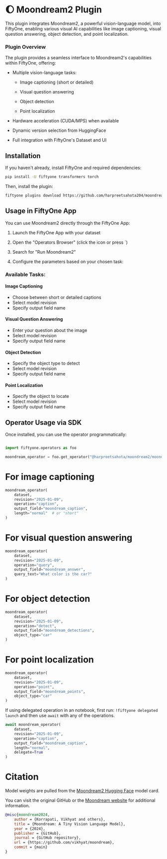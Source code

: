 # 🌔 Moondream2 Plugin


This plugin integrates Moondream2, a powerful vision-language model, into FiftyOne, enabling various visual AI capabilities like image captioning, visual question answering, object detection, and point localization.


### Plugin Overview

The plugin provides a seamless interface to Moondream2's capabilities within FiftyOne, offering:

* Multiple vision-language tasks:

  - Image captioning (short or detailed)

  - Visual question answering

  - Object detection

  - Point localization


* Hardware acceleration (CUDA/MPS) when available

* Dynamic version selection from HuggingFace

* Full integration with FiftyOne's Dataset and UI


## Installation

If you haven't already, install FiftyOne and required dependencies:

```bash
pip install -U fiftyone transformers torch
```


Then, install the plugin:

```bash
fiftyone plugins download https://github.com/harpreetsahota204/moondream2-plugin
```


## Usage in FiftyOne App

You can use Moondream2 directly through the FiftyOne App:

1. Launch the FiftyOne App with your dataset

2. Open the "Operators Browser" (click the icon or press `)
3. Search for "Run Moondream2"
4. Configure the parameters based on your chosen task:

### Available Tasks:

#### Image Captioning
- Choose between short or detailed captions
- Select model revision
- Specify output field name

#### Visual Question Answering
- Enter your question about the image
- Select model revision
- Specify output field name

#### Object Detection
- Specify the object type to detect
- Select model revision
- Specify output field name

#### Point Localization
- Specify the object to locate
- Select model revision
- Specify output field name

## Operator Usage via SDK

Once installed, you can use the operator programmatically:

```python

import fiftyone.operators as foo

moondream_operator = foo.get_operator("@harpreetsahota/moondream2/moondream")
```


# For image captioning

```python
moondream_operator(
    dataset,
    revision="2025-01-09",
    operation="caption",
    output_field="moondream_caption",
    length="normal"  # or "short"
)
```

# For visual question answering

```python
moondream_operator(
    dataset,
    revision="2025-01-09",
    operation="query",
    output_field="moondream_answer",
    query_text="What color is the car?"
)
```

# For object detection

```python
moondream_operator(
    dataset,
    revision="2025-01-09",
    operation="detect",
    output_field="moondream_detections",
    object_type="car"
)
```


# For point localization

```python
moondream_operator(
    dataset,
    revision="2025-01-09",
    operation="point",
    output_field="moondream_points",
    object_type="car"
)
```


If using delegated operation in an notebook, first run: `!fiftyone delegated launch` and then use `await` with any of the operations.

```python
await moondream_operator(
    dataset,
    revision="2025-01-09",
    operation="caption",
    output_field="moondream_caption",
    length="normal",
    delegate=True
)
```

# Citation

Model weights are pulled from the [Moondream2 Hugging Face](https://huggingface.co/vikhyatk/moondream2) model card.

You can visit the original GitHub or the [Moondream website](https://moondream.ai/) for additional information.

```bibtex
@misc{moondream2024,
    author = {Korrapati, Vikhyat and others},
    title = {Moondream: A Tiny Vision Language Model},
    year = {2024},
    publisher = {GitHub},
    journal = {GitHub repository},
    url = {https://github.com/vikhyat/moondream},
    commit = {main}
}
```